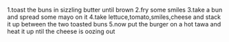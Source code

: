 1.toast the buns in sizzling butter until brown
2.fry some smiles 
3.take a bun and spread some mayo on it
4.take lettuce,tomato,smiles,cheese and stack it up between the two toasted buns
5.now put the burger on a hot tawa and heat it up ntil the cheese is oozing out 